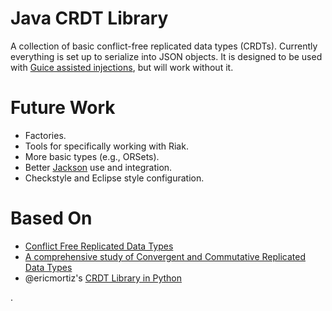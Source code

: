 Java CRDT Library
=========

A collection of basic conflict-free replicated data types (CRDTs).  Currently everything is set up to serialize into JSON objects.  It is designed to be used with [Guice assisted injections](http://code.google.com/p/google-guice/wiki/AssistedInject), but will work without it.


Future Work
===========
* Factories. 
* Tools for specifically working with Riak.
* More basic types (e.g., ORSets).
* Better [Jackson](http://jackson.codehaus.org) use and integration. 
* Checkstyle and Eclipse style configuration. 


Based On
=======

* [Conflict Free Replicated Data Types](http://hal.inria.fr/docs/00/61/73/41/PDF/RR-7687.pdf)
* [A comprehensive study of Convergent and Commutative Replicated Data Types](http://hal.upmc.fr/docs/00/55/55/88/PDF/techreport.pdf)
* @ericmortiz's [CRDT Library in Python](https://github.com/ericmoritz/crdt)

.
